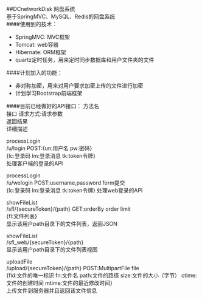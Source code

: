 ##DCnetworkDisk 网盘系统  
基于SpringMVC、MySQL、Redis的网盘系统  
####使用到的技术：  
 * SpringMVC: MVC框架  
 * Tomcat: web容器  
 * Hibernate: ORM框架  
 * quartz定时任务，用来定时同步数据库和用户文件夹的文件
 
####计划加入的功能：  
 * 非对称加密，用来对用户要求加密上传的文件进行加密  
 * 计划学习Bootstrap前端框架  
 
####目前已经做好的API接口：
方法名  
接口 请求方式:请求参数  
返回结果  
详细描述  

processLogin  
/u/login POST:{un:用户名 pw:密码}  	
{lc:登录码 lm:登录消息 tk:token令牌}  	
处理客户端的登录的API  

processLogin    
/u/welogin POST:username,password form提交	
{lc:登录码 lm:登录消息 tk:token令牌}	
处理web登录的API  

showFileList	
/sfl/{secureToken}/{path} GET:orderBy order limit  	
{fl:文件列表}	
显示该用户path目录下的文件列表，返回JSON  

showFileList	 
/sfl_web/{secureToken}/{path}   
显示该用户path目录下的文件列表视图

uploadFile	
/upload/{secureToken}/{path} POST:MultipartFile file  	
{fid:文件的唯一标识 fn:文件名 path:文件的路径 size:文件的大小（字节） ctime:文件的创建时间 mtime:文件的最近修改时间}  	
上传文件到服务器并且返回该文件信息  
